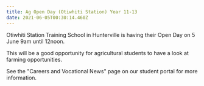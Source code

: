 ```yaml
---
title: Ag Open Day (Otiwhiti Station) Year 11-13
date: 2021-06-05T00:30:14.460Z
---
```

Otiwhiti Station Training School in Hunterville is having their Open Day on 5 June 9am until 12noon.  

This will be a good opportunity for agricultural students to have a look at farming opportunities.  

See the "Careers and Vocational News" page on our student portal for more information.